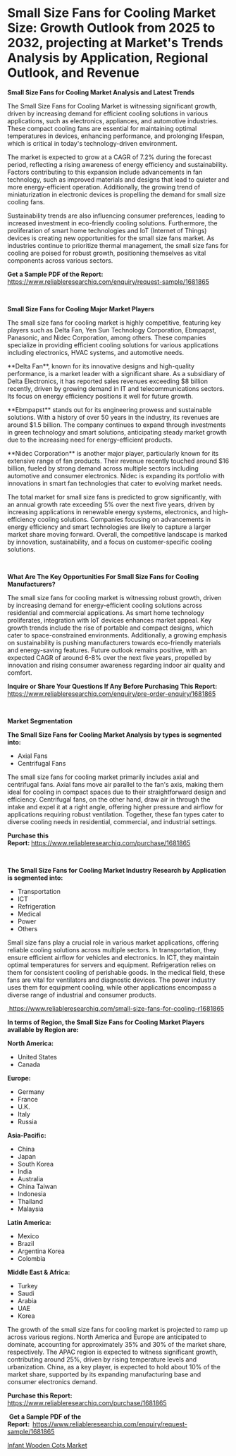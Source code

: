 <p><h1>Small Size Fans for Cooling Market Size: Growth Outlook from 2025 to 2032, projecting at Market's Trends Analysis by Application, Regional Outlook, and Revenue</h1></p><p><strong>Small Size Fans for Cooling Market Analysis and Latest Trends</strong></p>
<p><p>The Small Size Fans for Cooling Market is witnessing significant growth, driven by increasing demand for efficient cooling solutions in various applications, such as electronics, appliances, and automotive industries. These compact cooling fans are essential for maintaining optimal temperatures in devices, enhancing performance, and prolonging lifespan, which is critical in today's technology-driven environment.</p><p>The market is expected to grow at a CAGR of 7.2% during the forecast period, reflecting a rising awareness of energy efficiency and sustainability. Factors contributing to this expansion include advancements in fan technology, such as improved materials and designs that lead to quieter and more energy-efficient operation. Additionally, the growing trend of miniaturization in electronic devices is propelling the demand for small size cooling fans.</p><p>Sustainability trends are also influencing consumer preferences, leading to increased investment in eco-friendly cooling solutions. Furthermore, the proliferation of smart home technologies and IoT (Internet of Things) devices is creating new opportunities for the small size fans market. As industries continue to prioritize thermal management, the small size fans for cooling are poised for robust growth, positioning themselves as vital components across various sectors.</p></p>
<p><strong>Get a Sample PDF of the Report:&nbsp;</strong> <a href="https://www.reliableresearchiq.com/enquiry/request-sample/1681865?utm_campaign=3296&utm_medium=2&utm_source=Github&utm_content=ia&utm_term=24032025&utm_id=small-size-fans-for-cooling">https://www.reliableresearchiq.com/enquiry/request-sample/1681865</a></p>
<p>&nbsp;</p>
<p><strong>Small Size Fans for Cooling Major Market Players</strong></p>
<p><p>The small size fans for cooling market is highly competitive, featuring key players such as Delta Fan, Yen Sun Technology Corporation, Ebmpapst, Panasonic, and Nidec Corporation, among others. These companies specialize in providing efficient cooling solutions for various applications including electronics, HVAC systems, and automotive needs.</p><p>**Delta Fan**, known for its innovative designs and high-quality performance, is a market leader with a significant share. As a subsidiary of Delta Electronics, it has reported sales revenues exceeding $8 billion recently, driven by growing demand in IT and telecommunications sectors. Its focus on energy efficiency positions it well for future growth.</p><p>**Ebmpapst** stands out for its engineering prowess and sustainable solutions. With a history of over 50 years in the industry, its revenues are around $1.5 billion. The company continues to expand through investments in green technology and smart solutions, anticipating steady market growth due to the increasing need for energy-efficient products.</p><p>**Nidec Corporation** is another major player, particularly known for its extensive range of fan products. Their revenue recently touched around $16 billion, fueled by strong demand across multiple sectors including automotive and consumer electronics. Nidec is expanding its portfolio with innovations in smart fan technologies that cater to evolving market needs.</p><p>The total market for small size fans is predicted to grow significantly, with an annual growth rate exceeding 5% over the next five years, driven by increasing applications in renewable energy systems, electronics, and high-efficiency cooling solutions. Companies focusing on advancements in energy efficiency and smart technologies are likely to capture a larger market share moving forward. Overall, the competitive landscape is marked by innovation, sustainability, and a focus on customer-specific cooling solutions.</p></p>
<p>&nbsp;</p>
<p><strong>What Are The Key Opportunities For Small Size Fans for Cooling Manufacturers?</strong></p>
<p><p>The small size fans for cooling market is witnessing robust growth, driven by increasing demand for energy-efficient cooling solutions across residential and commercial applications. As smart home technology proliferates, integration with IoT devices enhances market appeal. Key growth trends include the rise of portable and compact designs, which cater to space-constrained environments. Additionally, a growing emphasis on sustainability is pushing manufacturers towards eco-friendly materials and energy-saving features. Future outlook remains positive, with an expected CAGR of around 6-8% over the next five years, propelled by innovation and rising consumer awareness regarding indoor air quality and comfort.</p></p>
<p><strong>Inquire or Share Your Questions If Any Before Purchasing This Report:</strong> <a href="https://www.reliableresearchiq.com/enquiry/pre-order-enquiry/1681865?utm_campaign=3296&utm_medium=2&utm_source=Github&utm_content=ia&utm_term=24032025&utm_id=small-size-fans-for-cooling">https://www.reliableresearchiq.com/enquiry/pre-order-enquiry/1681865</a></p>
<p>&nbsp;</p>
<p><strong>Market Segmentation</strong></p>
<p><strong>The Small Size Fans for Cooling Market Analysis by types is segmented into:</strong></p>
<p><ul><li>Axial Fans</li><li>Centrifugal Fans</li></ul></p>
<p><p>The small size fans for cooling market primarily includes axial and centrifugal fans. Axial fans move air parallel to the fan's axis, making them ideal for cooling in compact spaces due to their straightforward design and efficiency. Centrifugal fans, on the other hand, draw air in through the intake and expel it at a right angle, offering higher pressure and airflow for applications requiring robust ventilation. Together, these fan types cater to diverse cooling needs in residential, commercial, and industrial settings.</p></p>
<p><strong>Purchase this Report:&nbsp;</strong><a href="https://www.reliableresearchiq.com/purchase/1681865?utm_campaign=3296&utm_medium=2&utm_source=Github&utm_content=ia&utm_term=24032025&utm_id=small-size-fans-for-cooling">https://www.reliableresearchiq.com/purchase/1681865</a></p>
<p>&nbsp;</p>
<p><strong>The Small Size Fans for Cooling Market Industry Research by Application is segmented into:</strong></p>
<p><ul><li>Transportation</li><li>ICT</li><li>Refrigeration</li><li>Medical</li><li>Power</li><li>Others</li></ul></p>
<p><p>Small size fans play a crucial role in various market applications, offering reliable cooling solutions across multiple sectors. In transportation, they ensure efficient airflow for vehicles and electronics. In ICT, they maintain optimal temperatures for servers and equipment. Refrigeration relies on them for consistent cooling of perishable goods. In the medical field, these fans are vital for ventilators and diagnostic devices. The power industry uses them for equipment cooling, while other applications encompass a diverse range of industrial and consumer products.</p></p>
<p><a href="https://www.reliableresearchiq.com/small-size-fans-for-cooling-r1681865?utm_campaign=3296&utm_medium=2&utm_source=Github&utm_content=ia&utm_term=24032025&utm_id=small-size-fans-for-cooling">&nbsp;https://www.reliableresearchiq.com/small-size-fans-for-cooling-r1681865</a></p>
<p><strong>In terms of Region, the Small Size Fans for Cooling Market Players available by Region are:</strong></p>
<p>
    <p> <strong> North America: </strong>
        <ul>
            <li>United States</li>
            <li>Canada</li>
        </ul>
        </p> 
    <p> <strong> Europe: </strong>
        <ul>
            <li>Germany</li>
            <li>France</li>
            <li>U.K.</li>
            <li>Italy</li>
            <li>Russia</li>
        </ul>
        </p> 
    <p> <strong> Asia-Pacific: </strong>
        <ul>
            <li>China</li>
            <li>Japan</li>
            <li>South Korea</li>
            <li>India</li>
            <li>Australia</li>
            <li>China Taiwan</li>
            <li>Indonesia</li>
            <li>Thailand</li>
            <li>Malaysia</li>
        </ul>
        </p> 
    <p> <strong> Latin America: </strong>
        <ul>
            <li>Mexico</li>
            <li>Brazil</li>
            <li>Argentina Korea</li>
            <li>Colombia</li>
        </ul>
        </p> 
    <p> <strong> Middle East & Africa: </strong>
        <ul>
            <li>Turkey</li>
            <li>Saudi</li>
            <li>Arabia</li>
            <li>UAE</li>
            <li>Korea</li>
        </ul>
    </p>
    </p>
<p><p>The growth of the small size fans for cooling market is projected to ramp up across various regions. North America and Europe are anticipated to dominate, accounting for approximately 35% and 30% of the market share, respectively. The APAC region is expected to witness significant growth, contributing around 25%, driven by rising temperature levels and urbanization. China, as a key player, is expected to hold about 10% of the market share, supported by its expanding manufacturing base and consumer electronics demand.</p></p>
<p><strong>Purchase this Report: </strong><a href="https://www.reliableresearchiq.com/purchase/1681865?utm_campaign=3296&utm_medium=2&utm_source=Github&utm_content=ia&utm_term=24032025&utm_id=small-size-fans-for-cooling">https://www.reliableresearchiq.com/purchase/1681865</a></p>
<p>&nbsp;<strong>Get a Sample PDF of the Report:&nbsp;&nbsp;</strong><a href="https://www.reliableresearchiq.com/enquiry/request-sample/1681865?utm_campaign=3296&utm_medium=2&utm_source=Github&utm_content=ia&utm_term=24032025&utm_id=small-size-fans-for-cooling">https://www.reliableresearchiq.com/enquiry/request-sample/1681865</a></p>
<p><strong></strong></p>
<p><p><a href="https://github.com/wyettillesr4/Market-Research-Report-List-1/blob/main/infant-wooden-cots-market.md?utm_campaign=3296&utm_medium=2&utm_source=Github&utm_content=ia&utm_term=24032025&utm_id=small-size-fans-for-cooling">Infant Wooden Cots Market</a></p></p>